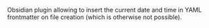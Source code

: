  Obsidian plugin allowing to insert the current date and time in YAML frontmatter on file creation (which is otherwise not possible). 
